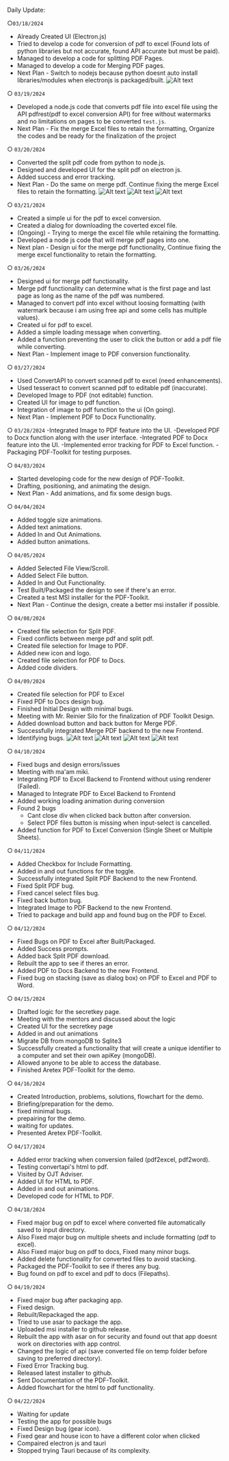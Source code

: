 Daily Update:

○`03/18/2024`
  - Already Created UI (Electron.js)
  - Tried to develop a code for conversion of pdf to excel 
    (Found lots of python libraries but not accurate, found API accurate but must be paid).
  - Managed to develop a code for splitting PDF Pages.
  - Managed to develop a code for Merging PDF pages.
  - Next Plan - Switch to nodejs because python doesnt auto install libraries/modules when electronjs is packaged/built.
    ![Alt text](https://github.com/KuroKami2023/PDF-Toolkit-latest/blob/main/update-images/home.png?raw=true)

○ `03/19/2024`
  - Developed a node.js code that converts pdf file into excel file using the API
    pdfrest(pdf to excel conversion API) for free without watermarks and no limitations
    on pages to be converted `test.js`.
  - Next Plan - Fix the merge Excel files to retain the formatting, Organize the codes and be ready for the finalization of the project
    
○ `03/20/2024`
  - Converted the split pdf code from python to node.js.
  - Designed and developed UI for the split pdf on electron js.
  - Added success and error tracking.
  - Next Plan - Do the same on merge pdf. Continue fixing the merge Excel files to retain the formatting.
  ![Alt text](https://github.com/KuroKami2023/PDF-Toolkit-latest/blob/main/update-images/split%20pdf.png?raw=true)
  ![Alt text](https://github.com/KuroKami2023/PDF-Toolkit-latest/blob/main/update-images/success%20tracking.png?raw=true)
  ![Alt text](https://github.com/KuroKami2023/PDF-Toolkit-latest/blob/main/update-images/error%20tracking.png?raw=true)

○ `03/21/2024`
  - Created a simple ui for the pdf to excel conversion.
  - Created a dialog for downloading the coverted excel file.
  - (Ongoing) - Trying to merge the excel file while retaining the formatting.
  - Developed a node js code that will merge pdf pages into one.
  - Next plan - Design ui for the merge pdf functionality, Continue fixing the merge excel functionality to retain the formatting.

○ `03/26/2024`
  - Designed ui for merge pdf functionality.
  - Merge pdf functionality can determine what is the first page and last page as long as the name of the pdf was numbered.
  - Managed to convert pdf into excel without loosing formatting (with watermark because i am using free api and some cells has multiple values).
  - Created ui for pdf to excel.
  - Added a simple loading message when converting.
  - Added a function preventing the user to click the button or add a pdf file while converting.
  - Next Plan - Implement image to PDF conversion functionality.

○ `03/27/2024`
  - Used ConvertAPI to convert scanned pdf to excel (need enhancements).
  - Used tesseract to convert scanned pdf to editable pdf (inaccurate).
  - Developed Image to PDF (not editable) function.
  - Created UI for image to pdf function.
  - Integration of image to pdf function to the ui (On going).
  - Next Plan - Implement PDF to Docx Functionality.
    
○ `03/28/2024`
  -Integrated Image to PDF feature into the UI.
  -Developed PDF to Docx function along with the user interface.
  -Integrated PDF to Docx feature into the UI.
  -Implemented error tracking for PDF to Excel function.
  -Packaging PDF-Toolkit for testing purposes.

○ `04/03/2024`
  - Started developing code for the new design of PDF-Toolkit.
  - Drafting, positioning, and animating the design.
  - Next Plan - Add animations, and fix some design bugs.

○ `04/04/2024`
  - Added toggle size animations.
  - Added text animations.
  - Added In and Out Animations.
  - Added button animations.
    
○ `04/05/2024`
  - Added Selected File View/Scroll.
  - Added Select File button.
  - Added In and Out Functionality.
  - Test Built/Packaged the design to see if there's an error.
  - Created a test MSI installer for the PDF-Toolkit.
  - Next Plan - Continue the design, create a better msi installer if possible.

○ `04/08/2024`
  - Created file selection for Split PDF.
  - Fixed conflicts between merge pdf and split pdf.
  - Created file selection for Image to PDF.
  - Added new icon and logo.
  - Created file selection for PDF to Docs.
  - Added code dividers.

○ `04/09/2024`
  - Created file selection for PDF to Excel
  - Fixed PDF to Docs design bug.
  - Finished Initial Design with minimal bugs.
  - Meeting  with Mr. Reinier Silo for the finalization of PDF Toolkit Design.
  - Added download button and back button for Merge PDF.
  - Successfully integrated Merge PDF backend to the new Frontend.
  - Identifying bugs.
![Alt text](https://github.com/KuroKami2023/PDF-Toolkit-Design/blob/main/IMAGES/Design%20p1.png?raw=true)
![Alt text](https://github.com/KuroKami2023/PDF-Toolkit-Design/blob/main/IMAGES/Design%20p2.png?raw=true)
![Alt text](https://github.com/KuroKami2023/PDF-Toolkit-Design/blob/main/IMAGES/Design%20p3.png?raw=true)
![Alt text](https://github.com/KuroKami2023/PDF-Toolkit-Design/blob/main/IMAGES/Design%20p5.png?raw=true)

○ `04/10/2024`
  - Fixed bugs and design errors/issues
  - Meeting with ma'am miki.
  - Integrating PDF to Excel Backend to Frontend without using renderer (Failed).
  - Managed to Integrate PDF to Excel Backend to Frontend
  - Added working loading animation during conversion
  - Found 2 bugs
      - Cant close div when clicked back button after conversion.
      - Select PDF files button is missing when input-select is cancelled.
  - Added function for PDF to Excel Conversion (Single Sheet or Multiple Sheets).

○ `04/11/2024`
  - Added Checkbox for Include Formatting.
  - Added in and out functions for the toggle.
  - Successfully integrated Split PDF Backend to the new Frontend.
  - Fixed Split PDF bug.
  - Fixed cancel select files bug.
  - Fixed back button bug.
  - Integrated Image to PDF Backend to the new Frontend.
  - Tried to package and build app and found bug on the PDF to Excel.

○ `04/12/2024`
  - Fixed Bugs on PDF to Excel after Built/Packaged.
  - Added Success prompts.
  - Added back Split PDF download.
  - Rebuilt the app to see if theres an error.
  - Added PDF to Docs Backend to the new Frontend.
  - Fixed bug on stacking (save as dialog box) on PDF to Excel and PDF to Word.

○ `04/15/2024`
  - Drafted logic for the secretkey page.
  - Meeting with the mentors and discussed about the logic
  - Created UI for the secretkey page
  - Added in and out animations
  - Migrate DB from mongoDB to Sqlite3
  - Successfully created a functionality that will create a unique identifier to a computer and set their own apiKey (mongoDB).
  - Allowed anyone to be able to access the database.
  - Finished Aretex PDF-Toolkit for the demo.
  
○ `04/16/2024`
  - Created Introduction, problems, solutions, flowchart for the demo.
  - Briefing/preparation for the demo.
  - fixed minimal bugs.
  - prepairing for the demo.
  - waiting for updates.
  - Presented Aretex PDF-Toolkit.
  
○ `04/17/2024`
  - Added error tracking when conversion failed (pdf2excel, pdf2word).
  - Testing convertapi's html to pdf.
  - Visited by OJT Adviser.
  - Added UI for HTML to PDF.
  - Added in and out animations.
  - Developed code for HTML to PDF.
    
○ `04/18/2024`
  - Fixed major bug on pdf to excel where converted file automatically saved to input directory.
  - Also Fixed major bug on multiple sheets and include formatting (pdf to excel).
  - Also Fixed major bug on pdf to docs, Fixed many minor bugs.
  - Added delete functionality for converted files to avoid stacking.
  - Packaged the PDF-Toolkit to see if theres any bug.
  - Bug found on pdf to excel and pdf to docs (Filepaths).

○ `04/19/2024`
  - Fixed major bug after packaging app.
  - Fixed design.
  - Rebuilt/Repackaged the app.
  - Tried to use asar to package the app.
  - Uploaded msi installer to github release.
  - Rebuilt the app with asar on for security and found out that app doesnt work on directories with app control.
  - Changed the logic of api (save converted file on temp folder before saving to preferred directory).
  - Fixed Error Tracking bug.
  - Released latest installer to github.
  - Sent Documentation of the PDF-Toolkit.
  - Added flowchart for the html to pdf functionality.
    
○ `04/22/2024`
  - Waiting for update
  - Testing the app for possible bugs
  - Fixed Design bug (gear icon).
  - Fixed gear and house icon to have a different color when clicked
  - Compaired electron js and tauri
  - Stopped trying Tauri because of its complexity.
